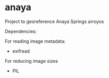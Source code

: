 # anaya
Project to georeference Anaya Springs arroyos

Dependencies:

For reading image metadata:
* exifread

For reducing image sizes
* PIL

